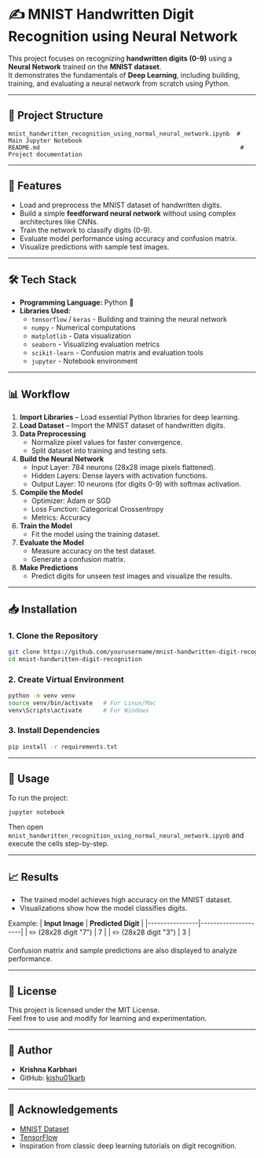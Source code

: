 # ✍️ MNIST Handwritten Digit Recognition using Neural Network

This project focuses on recognizing **handwritten digits (0-9)** using a **Neural Network** trained on the **MNIST dataset**.  
It demonstrates the fundamentals of **Deep Learning**, including building, training, and evaluating a neural network from scratch using Python.

---

## 📂 Project Structure
```
mnist_handwritten_recognition_using_normal_neural_network.ipynb  # Main Jupyter Notebook
README.md                                                         # Project documentation
```

---

## 🚀 Features
- Load and preprocess the MNIST dataset of handwritten digits.
- Build a simple **feedforward neural network** without using complex architectures like CNNs.
- Train the network to classify digits (0-9).
- Evaluate model performance using accuracy and confusion matrix.
- Visualize predictions with sample test images.

---

## 🛠 Tech Stack
- **Programming Language:** Python 🐍
- **Libraries Used:**
  - `tensorflow` / `keras` - Building and training the neural network
  - `numpy` - Numerical computations
  - `matplotlib` - Data visualization
  - `seaborn` - Visualizing evaluation metrics
  - `scikit-learn` - Confusion matrix and evaluation tools
  - `jupyter` - Notebook environment

---

## 📊 Workflow
1. **Import Libraries** – Load essential Python libraries for deep learning.
2. **Load Dataset** – Import the MNIST dataset of handwritten digits.
3. **Data Preprocessing**  
   - Normalize pixel values for faster convergence.
   - Split dataset into training and testing sets.
4. **Build the Neural Network**
   - Input Layer: 784 neurons (28x28 image pixels flattened).
   - Hidden Layers: Dense layers with activation functions.
   - Output Layer: 10 neurons (for digits 0-9) with softmax activation.
5. **Compile the Model**
   - Optimizer: Adam or SGD
   - Loss Function: Categorical Crossentropy
   - Metrics: Accuracy
6. **Train the Model**
   - Fit the model using the training dataset.
7. **Evaluate the Model**
   - Measure accuracy on the test dataset.
   - Generate a confusion matrix.
8. **Make Predictions**
   - Predict digits for unseen test images and visualize the results.

---

## 📥 Installation
### **1. Clone the Repository**
```bash
git clone https://github.com/yourusername/mnist-handwritten-digit-recognition.git
cd mnist-handwritten-digit-recognition
```

### **2. Create Virtual Environment**
```bash
python -m venv venv
source venv/bin/activate   # For Linux/Mac
venv\Scripts\activate      # For Windows
```

### **3. Install Dependencies**
```bash
pip install -r requirements.txt
```

---

## 🧪 Usage
To run the project:
```bash
jupyter notebook
```
Then open `mnist_handwritten_recognition_using_normal_neural_network.ipynb` and execute the cells step-by-step.

---

## 📈 Results
- The trained model achieves high accuracy on the MNIST dataset.
- Visualizations show how the model classifies digits.

Example:
| **Input Image** | **Predicted Digit** |
|----------------|---------------------|
| ✏️ (28x28 digit "7") | 7 |
| ✏️ (28x28 digit "3") | 3 |

Confusion matrix and sample predictions are also displayed to analyze performance.

---

## 📜 License
This project is licensed under the MIT License.  
Feel free to use and modify for learning and experimentation.

---

## 👤 Author
- **Krishna Karbhari**
- GitHub: [kishu01karb](https://github.com/kishu01karb)

---

## 🌟 Acknowledgements
- [MNIST Dataset](http://yann.lecun.com/exdb/mnist/)
- [TensorFlow](https://www.tensorflow.org/)
- Inspiration from classic deep learning tutorials on digit recognition.
